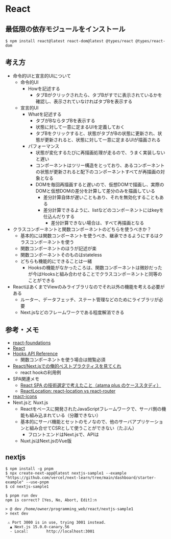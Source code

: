 # React

## 最低限の依存モジュールをインストール

```
$ npm install react@latest react-dom@latest @types/react @types/react-dom
```

## 考え方

- 命令的UIと宣言的UIについて
  - 命令的UI
    - Howを記述する
      - タブBがクリックされたら、タブBがすでに表示されているかを確認し、表示されていなければタブBを表示する
  - 宣言的UI
    - Whatを記述する
      - タブがBならタブBを表示する
      - 状態に対して一意に定まるUIを定義しておく
      - タブBをクリックすると、状態がタブがBの状態に更新され、状態が更新されると、状態に対して一意に定まるUIが描画される
    - パフォーマンス
      - 状態が変化するたびに再描画処理が走るので、うまく実装しないと遅い
      - コンポーネントはツリー構造をとっており、あるコンポーネントの状態が更新されると配下のコンポーネントすべてが再描画の対象となる
      - DOMを毎回再描画すると遅いので、仮想DOMで描画し、実際のDOMと仮想DOMの差分を計算して差分のみを描画している
        - 差分計算自体が遅いこともあり、それを無効化することもある
        - 差分計算できるように、listなどのコンポーネントにはkeyを仕込んだりする
          - 差分計算できない場合は、すべて再描画となる
- クラスコンポーネントと関数コンポーネントのどちらを使うべきか？
  - 基本的には関数コンポーネントを使うべき、継承できるようにするはクラスコンポーネントを使う
  - 関数コンポーネントのほうが記述が楽
  - 関数コンポーネントそのものはstateless
  - どちらも機能的にできることは一緒
    - Hooksの機能がなかったころは、関数コンポーネントは微妙だったが今はHooksと組み合わせることでクラスコンポーネントと同等のことができる
- ReactはあくまでViewのみライブラリなのでそれ以外の機能を考える必要がある
  - ルーター、データフェッチ、ステート管理などのためにライブラリが必要
  - Next.jsなどのフレームワークである程度解消できる

## 参考・メモ

- [react-foundations](https://nextjs.org/learn/react-foundations)
- [React](https://react.dev/)
- [Hooks API Reference](https://reactjs.org/docs/hooks-reference.html)
  - 関数コンポーネントを使う場合は閲覧必須
- [React/Next.jsでの俺的ベストプラクティスを見てくれ](https://zenn.dev/boke0/articles/12e81125813b18)
  - react hookの利用例
- SPA関連メモ
  - [React SPA の技術選定で考えたこと（atama plus のケーススタディ）](https://zenn.dev/atamaplus_dev/articles/30832dda37da52)
  - [ReactLocation: react-location vs react-router](https://react-location.tanstack.com/comparison)
- [react-icons](https://react-icons.github.io/react-icons)
- Next.jsと Nuxt.js
  - Reactをベースに開発されたJavaScriptフレームワークで、サーバ側の機能も組み込まれている（分離できない）
  - 基本的にサーバ機能とセットのモノなので、他のサーバアプリケーションと組み合せてCSRとして使うことができない（たぶん）
    - フロントエンドはNext.jsで、APIは
  - Nuxt.jsはNext.jsのVue版

## nextjs

```
$ npm install -g pnpm
$ npx create-next-app@latest nextjs-sample1 --example "https://github.com/vercel/next-learn/tree/main/dashboard/starter-example" --use-pnpm
$ cd nextjs-sample1
```

```
$ pnpm run dev
npm is correct? [Yes, No, Abort, Edit]:n

> @ dev /home/owner/programming_web/react/nextjs-sample1
> next dev

 ⚠ Port 3000 is in use, trying 3001 instead.
  ▲ Next.js 15.0.0-canary.56
  - Local:        http://localhost:3001
```
